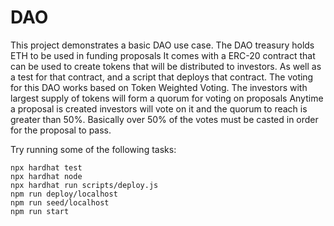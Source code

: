 # DAO

This project demonstrates a basic DAO use case.
The DAO treasury holds ETH to be used in funding proposals
It comes with a ERC-20 contract that can be used to create tokens that will be distributed to investors. As well as a test for that contract, and a script that deploys that contract.
The voting for this DAO works based on Token Weighted Voting.
The investors with largest supply of tokens will form a quorum for voting on proposals
Anytime a proposal is created investors will vote on it and the quorum to reach is greater than 50%.
Basically over 50% of the votes must be casted in order for the proposal to pass.

Try running some of the following tasks:

```shell
npx hardhat test
npx hardhat node
npx hardhat run scripts/deploy.js
npm run deploy/localhost
npm run seed/localhost
npm run start
```
